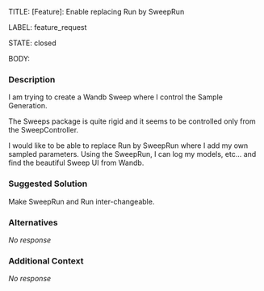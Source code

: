 TITLE:
[Feature]: Enable replacing Run by SweepRun

LABEL:
feature_request

STATE:
closed

BODY:
### Description

I am trying to create a Wandb Sweep where I control the Sample Generation. 

The Sweeps package is quite rigid and it seems to be controlled only from the SweepController.

I would like to be able to replace Run by SweepRun where I add my own sampled parameters. 
Using the SweepRun, I can log my models, etc... and find the beautiful Sweep UI from Wandb.

### Suggested Solution

Make SweepRun and Run inter-changeable.

### Alternatives

_No response_

### Additional Context

_No response_

